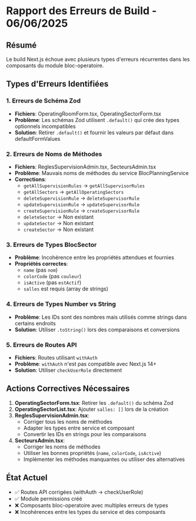 # Rapport des Erreurs de Build - 06/06/2025

## Résumé

Le build Next.js échoue avec plusieurs types d'erreurs récurrentes dans les composants du module bloc-operatoire.

## Types d'Erreurs Identifiées

### 1. Erreurs de Schéma Zod

- **Fichiers**: OperatingRoomForm.tsx, OperatingSectorForm.tsx
- **Problème**: Les schémas Zod utilisent `.default()` qui crée des types optionnels incompatibles
- **Solution**: Retirer `.default()` et fournir les valeurs par défaut dans defaultFormValues

### 2. Erreurs de Noms de Méthodes

- **Fichiers**: ReglesSupervisionAdmin.tsx, SecteursAdmin.tsx
- **Problème**: Mauvais noms de méthodes du service BlocPlanningService
- **Corrections**:
  - `getAllSupervisionRules` → `getAllSupervisorRules`
  - `getAllSectors` → `getAllOperatingSectors`
  - `deleteSupervisionRule` → `deleteSupervisorRule`
  - `updateSupervisionRule` → `updateSupervisorRule`
  - `createSupervisionRule` → `createSupervisorRule`
  - `deleteSector` → Non existant
  - `updateSector` → Non existant
  - `createSector` → Non existant

### 3. Erreurs de Types BlocSector

- **Problème**: Incohérence entre les propriétés attendues et fournies
- **Propriétés correctes**:
  - `name` (pas `nom`)
  - `colorCode` (pas `couleur`)
  - `isActive` (pas `estActif`)
  - `salles` est requis (array de strings)

### 4. Erreurs de Types Number vs String

- **Problème**: Les IDs sont des nombres mais utilisés comme strings dans certains endroits
- **Solution**: Utiliser `.toString()` lors des comparaisons et conversions

### 5. Erreurs de Routes API

- **Fichiers**: Routes utilisant `withAuth`
- **Problème**: `withAuth` n'est pas compatible avec Next.js 14+
- **Solution**: Utiliser `checkUserRole` directement

## Actions Correctives Nécessaires

1. **OperatingSectorForm.tsx**: Retirer les `.default()` du schéma Zod
2. **OperatingSectorList.tsx**: Ajouter `salles: []` lors de la création
3. **ReglesSupervisionAdmin.tsx**:
   - Corriger tous les noms de méthodes
   - Adapter les types entre service et composant
   - Convertir les IDs en strings pour les comparaisons
4. **SecteursAdmin.tsx**:
   - Corriger les noms de méthodes
   - Utiliser les bonnes propriétés (`name`, `colorCode`, `isActive`)
   - Implémenter les méthodes manquantes ou utiliser des alternatives

## État Actuel

- ✅ Routes API corrigées (withAuth → checkUserRole)
- ✅ Module permissions créé
- ❌ Composants bloc-operatoire avec multiples erreurs de types
- ❌ Incohérences entre les types du service et des composants
